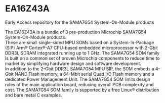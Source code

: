 # EA16Z43A
Early Access repository for the SAMA7G54 System-On-Module products

The EA16Z43A is a bundle of 3 pre-production Microchip SAMA7G54 System-On-Module products.  
These are small single-sided MPU SOMs based on a System-In-Package (SIP) Arm® Cortex®-A7 CPU-based embedded microprocessor with 2-Gbit DDR3L SDRAM integrated running up to 1 GHz.
The SAMA7G54 SOM family is built on a common set of proven Microchip components to reduce time to market by simplifying hardware design and software development.  
In addition to the 2-Gbit DDR3L SAMA7G54 MPU SIP, the SOM embeds a 4-Gbit NAND Flash memory, a 64-Mbit serial Quad I/O Flash memory and a dedicated Power Management Unit.
The SAMA7G54 SOM limits design rules of the main application board, reducing overall PCB complexity and cost. 
The SAMA7G54 SOM family is supported by a free Linux® distribution and bare metal C examples. 
